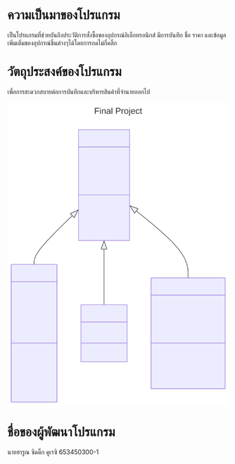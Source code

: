 # ความเป็นมาของโปรแกรม
เป็นโปรแกรมที่ช่วยบันถึงประวัติการสั่งซื้อของอุปกรณ์อิเล็กทรอนิกส์ มีการบันทึก ชื่อ ราคา และข้อมูลเพิ่มเติ่มของอุปกรณ์ชิ้นต่างๆได้โดยการกดไม่กี่คลิ๊ก

# วัตถุประสงค์ของโปรแกรม
เพื่อการสะดวกสบายต่อการบันทึกและบริหารสินค้าที่จำนายออกไป

![mermaid diagram](./mermaid.svg)

# ชื่อของผู้พัฒนาโปรแกรม
นายฮารูณ ซิดดิ๊ก คูเรซิ 653450300-1